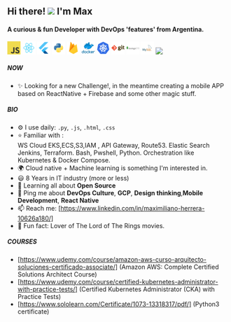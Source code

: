 
## Hi there! <img src="https://github.com/TheDudeThatCode/TheDudeThatCode/blob/master/Assets/Hi.gif" width="29px">   I'm Max 

#### A curious & fun Developer with DevOps 'features' from Argentina.
<code><img height="30" src="https://raw.githubusercontent.com/github/explore/80688e429a7d4ef2fca1e82350fe8e3517d3494d/topics/javascript/javascript.png"></code>
<code><img height="30" src="https://raw.githubusercontent.com/github/explore/80688e429a7d4ef2fca1e82350fe8e3517d3494d/topics/react/react.png"></code>
<code><img height="30" src="https://raw.githubusercontent.com/github/explore/80688e429a7d4ef2fca1e82350fe8e3517d3494d/topics/flutter/flutter.png"></code>
<code><img height="30" src="https://raw.githubusercontent.com/github/explore/80688e429a7d4ef2fca1e82350fe8e3517d3494d/topics/python/python.png"></code>
<code><img height="30" src="https://raw.githubusercontent.com/github/explore/80688e429a7d4ef2fca1e82350fe8e3517d3494d/topics/firebase/firebase.png"></code>
<code><img height="30" src="https://raw.githubusercontent.com/github/explore/80688e429a7d4ef2fca1e82350fe8e3517d3494d/topics/docker/docker.png"></code>
<code><img height="30" src="https://raw.githubusercontent.com/github/explore/80688e429a7d4ef2fca1e82350fe8e3517d3494d/topics/kubernetes/kubernetes.png"></code>
<code><img height="30" src="https://raw.githubusercontent.com/github/explore/80688e429a7d4ef2fca1e82350fe8e3517d3494d/topics/git/git.png"></code>
<code><img height="30" src="https://raw.githubusercontent.com/github/explore/80688e429a7d4ef2fca1e82350fe8e3517d3494d/topics/mongodb/mongodb.png"></code>
<code><img height="30" src="https://raw.githubusercontent.com/github/explore/80688e429a7d4ef2fca1e82350fe8e3517d3494d/topics/mysql/mysql.png"></code>
<code><img height="30" src="https://dev.socialidnow.com/images/1/16/Postman.png"></code>

##### NOW

- ✨ Looking for a new Challenge!, in the meantime creating a mobile APP based on ReactNative + Firebase and some other magic stuff.


##### BIO

- ⚙️ I use daily: `.py`, `.js`, `.html`, `.css` 
- ⭐ Familiar with :  
       WS Cloud EKS,ECS,S3,IAM , API Gateway, Route53. 
       Elastic Search Jenkins, Terraform.
       Bash, Pwshell, Python. 
       Orchestration like Kubernetes & Docker Compose.
- 🌍 Cloud native + Machine learning is something I'm interested in.
- 😃 8 Years in IT industry (more or less)
- 🌱 Learning all about **Open Source**
- 💬 Ping me about  **DevOps Culture**, **GCP**, **Design thinking**,**Mobile Development**, **React Native** 
- 📫 Reach me: [https://www.linkedin.com/in/maximiliano-herrera-10626a180/]
- 🧙 Fun fact: Lover of The Lord of The Rings movies.


##### COURSES

- [https://www.udemy.com/course/amazon-aws-curso-arquitecto-soluciones-certificado-associate/] (Amazon AWS: Complete Certified Solutions Architect Course)
- [https://www.udemy.com/course/certified-kubernetes-administrator-with-practice-tests/] (Certified Kubernetes Administrator (CKA) with Practice Tests)
- [https://www.sololearn.com/Certificate/1073-13318317/pdf/] (Python3 certificate)
